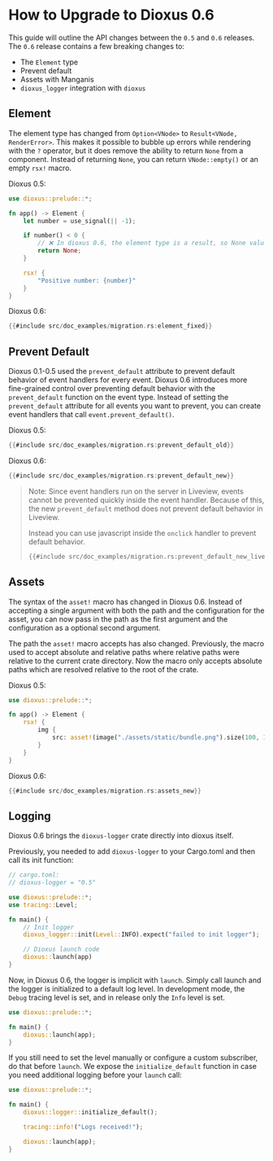 # How to Upgrade to Dioxus 0.6

This guide will outline the API changes between the `0.5` and `0.6` releases. The `0.6` release contains a few breaking changes to:
- The `Element` type
- Prevent default
- Assets with Manganis
- `dioxus_logger` integration with `dioxus`

## Element

The element type has changed from `Option<VNode>` to `Result<VNode, RenderError>`. This makes it possible to bubble up errors while rendering with the `?` operator, but it does remove the ability to return `None` from a component. Instead of returning `None`, you can return `VNode::empty()` or an empty `rsx!` macro.

Dioxus 0.5:

```rust
use dioxus::prelude::*;

fn app() -> Element {
    let number = use_signal(|| -1);

    if number() < 0 {
        // ❌ In dioxus 0.6, the element type is a result, so None values cannot be returned directly
        return None;
    }

    rsx! {
        "Positive number: {number}"
    }
}
```

Dioxus 0.6:

```rust
{{#include src/doc_examples/migration.rs:element_fixed}}
```

## Prevent Default

Dioxus 0.1-0.5 used the `prevent_default` attribute to prevent default behavior of event handlers for every event. Dioxus 0.6 introduces more fine-grained control over preventing default behavior with the `prevent_default` function on the event type. Instead of setting the `prevent_default` attribute for all events you want to prevent, you can create event handlers that call `event.prevent_default()`.

Dioxus 0.5:
```rust
{{#include src/doc_examples/migration.rs:prevent_default_old}}
```

Dioxus 0.6:
```rust
{{#include src/doc_examples/migration.rs:prevent_default_new}}
```

> Note: Since event handlers run on the server in Liveview, events cannot be prevented quickly inside the event handler. Because of this, the new `prevent_default` method does not prevent default behavior in Liveview.
>
> Instead you can use javascript inside the `onclick` handler to prevent default behavior.
> ```rust
> {{#include src/doc_examples/migration.rs:prevent_default_new_liveview}}
> ```

## Assets

The syntax of the `asset!` macro has changed in Dioxus 0.6. Instead of accepting a single argument with both the path and the configuration for the asset, you can now pass in the path as the first argument and the configuration as a optional second argument.


The path the `asset!` macro accepts has also changed. Previously, the macro used to accept absolute and relative paths where relative paths were relative to the current crate directory. Now the macro only accepts absolute paths which are resolved relative to the root of the crate.

Dioxus 0.5:
```rust
use dioxus::prelude::*;

fn app() -> Element {
    rsx! {
        img {
            src: asset!(image("./assets/static/bundle.png").size(100, 100))
        }
    }
}
```

Dioxus 0.6:
```rust
{{#include src/doc_examples/migration.rs:assets_new}}
```

## Logging

Dioxus 0.6 brings the `dioxus-logger` crate directly into dioxus itself.

Previously, you needed to add `dioxus-logger` to your Cargo.toml and then call its init function:



```rs
// cargo.toml:
// dioxus-logger = "0.5"

use dioxus::prelude::*;
use tracing::Level;

fn main() {
    // Init logger
    dioxus_logger::init(Level::INFO).expect("failed to init logger");

    // Dioxus launch code
    dioxus::launch(app)
}
```

Now, in Dioxus 0.6, the logger is implicit with `launch`. Simply call launch and the logger is initialized to a default log level. In development mode, the `Debug` tracing level is set, and in release only the `Info` level is set.

```rust
use dioxus::prelude::*;

fn main() {
    dioxus::launch(app);
}
```

If you still need to set the level manually or configure a custom subscriber, do that before `launch`. We expose the `initialize_default` function in case you need additional logging before your `launch` call:

```rust
use dioxus::prelude::*;

fn main() {
    dioxus::logger::initialize_default();

    tracing::info!("Logs received!");

    dioxus::launch(app);
}
```
